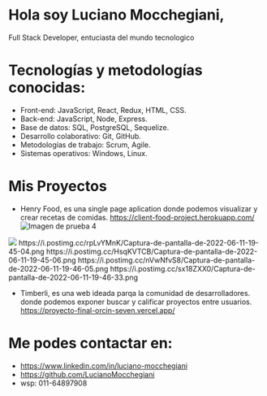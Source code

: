 # Hola soy Luciano Mocchegiani,
Full Stack Developer, entuciasta del mundo tecnologico

# Tecnologías y metodologías conocidas:
- Front-end: JavaScript, React, Redux, HTML, CSS.
- Back-end: JavaScript, Node, Express.
- Base de datos: SQL, PostgreSQL, Sequelize.
- Desarrollo colaborativo: Git, GitHub.
- Metodologías de trabajo: Scrum, Agile.
- Sistemas operativos: Windows, Linux.

# Mis Proyectos
- Henry Food, 
es una single page aplication donde podemos visualizar y crear recetas de comidas.
https://client-food-project.herokuapp.com/
![Imagen de prueba 4](https://i.postimg.cc/rpLvYMnK/Captura-de-pantalla-de-2022-06-11-19-45-04.png)
<img src=https://i.postimg.cc/HsqKVTCB/Captura-de-pantalla-de-2022-06-11-19-45-06.png with = 400px heigth = 400px/>
https://i.postimg.cc/rpLvYMnK/Captura-de-pantalla-de-2022-06-11-19-45-04.png https://i.postimg.cc/HsqKVTCB/Captura-de-pantalla-de-2022-06-11-19-45-06.png https://i.postimg.cc/nVwNfvS8/Captura-de-pantalla-de-2022-06-11-19-46-05.png https://i.postimg.cc/sx18ZXX0/Captura-de-pantalla-de-2022-06-11-19-46-33.png



- Timberli, 
es una web ideada parqa la comunidad de desarrolladores. donde podemos exponer buscar y calificar proyectos entre usuarios.
https://proyecto-final-orcin-seven.vercel.app/

# Me podes contactar en:
- https://www.linkedin.com/in/luciano-mocchegiani
- https://github.com/LucianoMocchegiani
- wsp: 011-64897908
